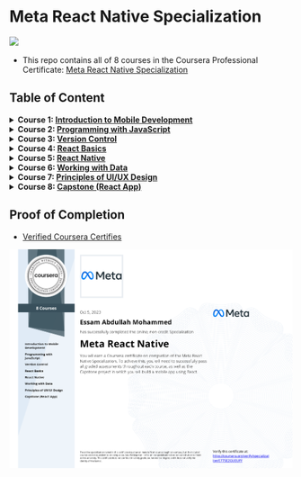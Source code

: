 # Meta React Native Specialization

<img src="./logo.avif">

- This repo contains all of 8 courses in the Coursera Professional Certificate: [Meta React Native Specialization](https://www.coursera.org/specializations/meta-react-native)

## Table of Content

<details>
<summary><b>Course 1: </b><a href=""><b>Introduction to Mobile Development</b></a></summary>

  * Week 1: [Mobile Applications](https://github.com/x39OME/Meta-React-Native-Specialization/tree/main/1-%20Introduction%20to%20Mobile%20Development/Week%201%20-%20%20Mobile%20Applications)
  * Week 2: [Introduction to HTML and CSS](https://github.com/x39OME/Meta-React-Native-Specialization/tree/main/1-%20Introduction%20to%20Mobile%20Development/Week%202%20-%20%20Introduction%20to%20HTML%20and%20CSS)
  * Week 3: [React and React Native](https://github.com/x39OME/Meta-React-Native-Specialization/tree/main/1-%20Introduction%20to%20Mobile%20Development/Week%203%20-%20%20React%20and%20React%20Native)
  * Week 4: [Course summary and graded assessment](https://github.com/x39OME/Meta-React-Native-Specialization/tree/main/1-%20Introduction%20to%20Mobile%20Development/Week%204%20-%20Course%20summary%20and%20graded%20assessment)
</details>

<details>
<summary><b>Course 2: </b><a href="https://github.com/x39OME/Meta-Front-End-Developer-Professional-Certificate/tree/main/2%20-%20Programming%20with%20JavaScript"><b>Programming with JavaScript</b></a></summary>

  * Week 1: [Introduction to Javascript](https://github.com/x39OME/Meta-React-Native-Specialization/tree/main/2%20-%20Programming%20with%20JavaScript/Week%201%20-%20Introduction%20to%20Javascript)
  * Week 2: [The Building Blocks of a Program](https://github.com/x39OME/Meta-React-Native-Specialization/tree/main/2%20-%20Programming%20with%20JavaScript/Week%202%20-%20The%20Building%20Blocks%20of%20a%20Program)
  * Week 3: [Programming Paradigms](https://github.com/x39OME/Meta-React-Native-Specialization/tree/main/2%20-%20Programming%20with%20JavaScript/Week%203%20-%20Programming%20Paradigms)
  * Week 4: [Testing](https://github.com/x39OME/Meta-React-Native-Specialization/tree/main/2%20-%20Programming%20with%20JavaScript/Week%204%20-%20Testing)
  * Week 5: [End-of-Course Graded Assessment](https://github.com/x39OME/Meta-React-Native-Specialization/tree/main/2%20-%20Programming%20with%20JavaScript/Week%205%20-%20End-of-Course%20Graded%20Assessment)
</details>

<details>
<summary><b>Course 3: </b><a href="#"><b>Version Control</b></a></summary>

  * Week 1: [Software collaboration](https://github.com/x39OME/Meta-React-Native-Specialization/tree/main/3%20-%20Version%20Control/Week%201%20-%20Software%20collaboration)
  * Week 2: [Command Line](https://github.com/x39OME/Meta-React-Native-Specialization/tree/main/3%20-%20Version%20Control/Week%202%20-%20Command%20Line)
  * Week 3: [Working with Git](https://github.com/x39OME/Meta-React-Native-Specialization/tree/main/3%20-%20Version%20Control/Week%203%20-%20Working%20with%20Git)
  * Week 4: [Graded Assessment](https://github.com/x39OME/Meta-React-Native-Specialization/tree/main/3%20-%20Version%20Control/Week%204%20-%20Graded%20Assessment)
</details>


<details>
<summary><b>Course 4: </b><a href="#"><b>React Basics</b></a></summary>

  * Week 1: [React Components](https://github.com/x39OME/Meta-React-Native-Specialization/tree/main/4%20-%20React%20Basics/Week%201%20-%20React%20Components)
  * Week 2: [Data and State](https://github.com/x39OME/Meta-React-Native-Specialization/tree/main/4%20-%20React%20Basics/Week%202%20-%20Data%20and%20State)
  * Week 3: [Navigation, Updating and Assets in React.js](https://github.com/x39OME/Meta-React-Native-Specialization/tree/main/4%20-%20React%20Basics/Week%203%20-%20Navigation%2C%20Updating%20and%20Assets%20in%20React.js)
  * Week 4: [Your first React app](https://github.com/x39OME/Meta-React-Native-Specialization/tree/main/4%20-%20React%20Basics/Week%204%20-%20Your%20first%20React%20app/calculator-app)
</details>

<details>
<summary><b>Course 5: </b><a href="https://github.com/x39OME/Meta-React-Native-Specialization/tree/main/5%20-%20React%20Native"><b>React Native</b></a></summary>

  * Week 1: [Introduction to React Native](https://github.com/x39OME/Meta-React-Native-Specialization/tree/main/5%20-%20React%20Native/Week%201%20-%20Introduction%20to%20React%20Native)
  * Week 2: [Lists and Text Input in React Native](https://github.com/x39OME/Meta-React-Native-Specialization/tree/main/5%20-%20React%20Native/Week%202%20-%20Lists%20and%20Text%20Input%20in%20React%20Native)
  * Week 3: [Pressable, Images and Hooks in React Native](https://github.com/x39OME/Meta-React-Native-Specialization/tree/main/5%20-%20React%20Native/Week%203%20-%20Pressable%2C%20Images%20and%20Hooks%20in%20React%20Native)
  * Week 4: [React Navigation](https://github.com/x39OME/Meta-React-Native-Specialization/tree/main/5%20-%20React%20Native/Week%204%20-%20React%20Navigation)
  * Week 5: [Final project assessment](https://github.com/x39OME/Meta-React-Native-Specialization/tree/main/5%20-%20React%20Native/Week%205%20-%20Final%20project%20assessment)
</details>

<details>
<summary><b>Course 6: </b><a href=""><b>Working with Data</b></a></summary>

  * Week 1: []()
  * Week 2: []()
  * Week 3: []()
  * Week 4: []()
</details>

<details>
<summary><b>Course 7: </b><a href=""><b>Principles of UI/UX Design</b></a></summary>

  * Week 1: [Introduction to UX and UI design](https://github.com/x39OME/Meta-React-Native-Specialization/tree/main/7%20-%20Principles%20of%20UX-UI%20Design/Week%201%20-%20Introduction%20to%20UX%20and%20UI%20design)
  * Week 2: [Evaluating interactive design](https://github.com/x39OME/Meta-React-Native-Specialization/tree/main/7%20-%20Principles%20of%20UX-UI%20Design/Week%202%20-%20Evaluating%20interactive%20design)
  * Week 3: [Applied Design Fundamentals](https://github.com/x39OME/Meta-React-Native-Specialization/tree/main/7%20-%20Principles%20of%20UX-UI%20Design/Week%203%20-%20Applied%20Design%20Fundamentals)
  * Week 4: [Designing your UI](https://github.com/x39OME/Meta-React-Native-Specialization/tree/main/7%20-%20Principles%20of%20UX-UI%20Design/Week%204%20-%20Designing%20your%20UI)
  * Week 5: [Course summary and final assessment](https://github.com/x39OME/Meta-React-Native-Specialization/tree/main/7%20-%20Principles%20of%20UX-UI%20Design/Week%205%20-%20Course%20summary%20and%20final%20assessment)
</details>

<details>
<summary><b>Course 8: </b><a href=""><b>Capstone (React App)</b></a></summary>

  * Week 1: 
  * Week 2: 
  * Week 3: 
  * Week 4: 
</details>



## Proof of Completion

- <a href=""> Verified Coursera Certifies</a>

<img src="./certificate.png" alt="certificate">
